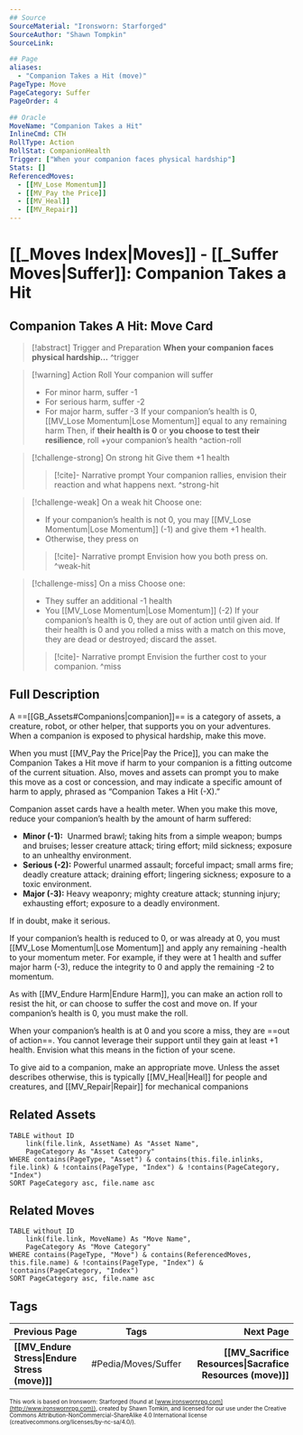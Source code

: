 ```yaml
---
## Source
SourceMaterial: "Ironsworn: Starforged"
SourceAuthor: "Shawn Tompkin"
SourceLink: 

## Page
aliases:
  - "Companion Takes a Hit (move)"
PageType: Move
PageCategory: Suffer
PageOrder: 4

## Oracle
MoveName: "Companion Takes a Hit"
InlineCmd: CTH
RollType: Action
RollStat: CompanionHealth
Trigger: ["When your companion faces physical hardship"] 
Stats: []
ReferencedMoves: 
  - [[MV_Lose Momentum]]
  - [[MV_Pay the Price]]
  - [[MV_Heal]]
  - [[MV_Repair]]
---
```

# [[_Moves Index|Moves]] - [[_Suffer Moves|Suffer]]: Companion Takes a Hit
## Companion Takes A Hit: Move Card
>[!abstract]  Trigger and Preparation
>**When your companion faces physical hardship...** ^trigger

> [!warning] Action Roll
> Your companion will suffer
>- For minor harm, suffer -1
>- For serious harm, suffer -2
>- For major harm, suffer -3
> If your companion’s health is 0, [[MV_Lose Momentum|Lose Momentum]] equal to any remaining harm
> Then, if **their health is 0** or **you choose to test their resilience**, roll +your companion’s health ^action-roll

> [!challenge-strong] On strong hit
> Give them +1 health
> > [!cite]- Narrative prompt
> > Your companion rallies, envision their reaction and what happens next. ^strong-hit

> [!challenge-weak] On a weak hit
> Choose one:
>- If your companion’s health is not 0, you may [[MV_Lose Momentum|Lose Momentum]] (-1) and give them +1 health.
>- Otherwise, they press on
> > [!cite]- Narrative prompt
> > Envision how you both press on. ^weak-hit

> [!challenge-miss] On a miss
> Choose one:
>- They suffer an additional -1 health
>- You [[MV_Lose Momentum|Lose Momentum]] (-2)
>If your companion’s health is 0, they are out of action until given aid. 
>If their health is 0 and you rolled a miss with a match on this move, they are dead or destroyed; discard the asset.
> > [!cite]- Narrative prompt
> > Envision the further cost to your companion. ^miss

## Full Description
A ==[[GB_Assets#Companions|companion]]== is a category of assets, a creature, robot, or other helper, that supports you on your adventures. When a companion is exposed to physical hardship, make this move. 

When you must [[MV_Pay the Price|Pay the Price]], you can make the Companion Takes a Hit move if harm to your companion is a fitting outcome of the current situation. Also, moves and assets can prompt you to make this move as a cost or concession, and may indicate a specific amount of harm to apply, phrased as “Companion Takes a Hit (-X).” 

Companion asset cards have a health meter. When you make this move, reduce your companion’s health by the amount of harm suffered: 
- **Minor (-1):**  Unarmed brawl; taking hits from a simple weapon; bumps and bruises; lesser creature attack; tiring effort; mild sickness; exposure to an unhealthy environment.
- **Serious (-2):** Powerful unarmed assault; forceful impact; small arms fire; deadly creature attack; draining effort; lingering sickness; exposure to a toxic environment.
- **Major (-3):** Heavy weaponry; mighty creature attack; stunning injury; exhausting effort; exposure to a deadly environment.

If in doubt, make it serious. 

If your companion’s health is reduced to 0, or was already at 0, you must [[MV_Lose Momentum|Lose Momentum]] and apply any remaining -health to your momentum meter. For example, if they were at 1 health and suffer major harm (-3), reduce the integrity to 0 and apply the remaining -2 to momentum. 

As with [[MV_Endure Harm|Endure Harm]], you can make an action roll to resist the hit, or can choose to suffer the cost and move on. If your companion’s health is 0, you must make the roll. 

When your companion’s health is at 0 and you score a miss, they are ==out of action==. You cannot leverage their support until they gain at least +1 health. Envision what this means in the fiction of your scene. 

To give aid to a companion, make an appropriate move. Unless the asset describes otherwise, this is typically [[MV_Heal|Heal]] for people and creatures, and [[MV_Repair|Repair]] for mechanical companions

## Related Assets
```dataview
TABLE without ID
	link(file.link, AssetName) As "Asset Name",
	PageCategory As "Asset Category"
WHERE contains(PageType, "Asset") & contains(this.file.inlinks, file.link) & !contains(PageType, "Index") & !contains(PageCategory, "Index")
SORT PageCategory asc, file.name asc
```

## Related Moves
```dataview
TABLE without ID
	link(file.link, MoveName) As "Move Name",
	PageCategory As "Move Category"
WHERE contains(PageType, "Move") & contains(ReferencedMoves, this.file.name) & !contains(PageType, "Index") & !contains(PageCategory, "Index")
SORT PageCategory asc, file.name asc
```

## Tags
| Previous Page | Tags | Next Page |
|:--- |:---:| ---:|
| **[[MV_Endure Stress\|Endure Stress (move)]]** | #Pedia/Moves/Suffer | **[[MV_Sacrifice Resources\|Sacrafice Resources (move)]]** |

<font size=-2>This work is based on Ironsworn: Starforged (found at [www.ironswornrpg.com](http://www.ironswornrpg.com)), created by Shawn Tomkin, and licensed for our use under the Creative Commons Attribution-NonCommercial-ShareAlike 4.0 International license  (creativecommons.org/licenses/by-nc-sa/4.0/).</font>